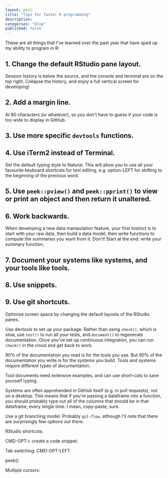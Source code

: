 ```yaml
---
layout: post
title: "Tips for faster R programming"
description: 
categories: "blog"
published: false
---
```


These are all things that I've learned over the past year that have sped up my ability to program in R:

## 1. Change the default RStudio pane layout.

Session history is below the source, and the console and terminal are on the top right. Collapse the history, and enjoy a full vertical screen for developing!

## 2. Add a margin line.

At 80 characters (or whatever), so you don't have to guess if your code is too wide to display in GitHub.

## 3. Use more specific `devtools` functions.


## 4. Use iTerm2 instead of Terminal. 

Set the default typing style  to Natural. This will allow you to use all your favourite keyboard shortcuts for text editing, e.g. option-LEFT for shifting to the beginning of the previous word.

## 5. Use `peek::pview()` and `peek::pprint()` to view or print an object and then return it unaltered.


## 6. Work backwards. 

When developing a new data manipulation feature, your first instinct is to start with your raw data, then build a data model, then write functions to compute the summaries you want from it. Don't! Start at the end: write your summary function, 

## 7. Document your systems like systems, and your tools like tools.

## 8. Use snippets.

## 9. Use git shortcuts.

Optimize screen space by changing the default layouts of the RStudio panes.

Use devtools to set up your package. Rather than using `check()`, which is slow, use `test()` to run all your tests, and `document()` to regenerate documentation. Once you've set up continuous integration, you can run `check()` in the cloud and get back to work.

90% of the documentation you read is for the tools you use. But 90% of the documentation you write is for the systems you build. Tools and systems require different types of documentation.

Tool documents need extensive examples, and can use short-cuts to save yourself typing.

Systems are often apprehended in GitHub itself (e.g. in pull requests), not on a desktop. This means that if you're passing a dataframe into a function, you should probably type out all of the columns that should be in that dataframe, every single time. I mean, copy-paste, sure.

Use a git branching model. Probably `git-flow`, although I'll note that there are surprisingly few options out there.

RStudio shortcuts:

CMD-OPT-i: create a code snippet.

Tab switching: CMD-OPT-LEFT

peek()

Multiple cursors: 

